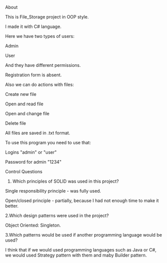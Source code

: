 About

This is File_Storage project in OOP style.

I made it with C# language.

Here we have two types of users:

Admin

User

And they have different permissions.

Registration form is absent.

Also we can do actions with files:

Create new file

Open and read file

Open and change file

Delete file

All files are saved in .txt format.

To use this program you need to use that:

Logins "admin" or "user"

Password for admin "1234"

Control Questions

1. Which principles of SOLID was used in this project?

Single responsibility principle - was fully used.

Open/closed principle - partially, because I had not enough time to make it better.

2.Which design patterns were used in the project?

Object Oriented: Singleton.

3.Which patterns would be used if another programming language would be used?

I think that if we would used programming languages such as Java or C#, we would used Strategy pattern with them and maby Builder pattern.

